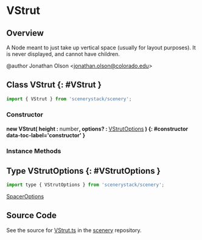 # VStrut

## Overview

A Node meant to just take up vertical space (usually for layout purposes).
It is never displayed, and cannot have children.

@author Jonathan Olson &lt;jonathan.olson@colorado.edu&gt;

## Class VStrut {: #VStrut }


```js
import { VStrut } from 'scenerystack/scenery';
```
### Constructor

#### new VStrut( height : <span style="font-weight: 400;"><span style="color: hsla(calc(var(--md-hue) + 180deg),80%,40%,1);">number</span></span>, options? : <span style="font-weight: 400;">[VStrutOptions](../scenery/VStrut.md#VStrutOptions)</span> ) {: #constructor data-toc-label='constructor' }

### Instance Methods





## Type VStrutOptions {: #VStrutOptions }


```js
import type { VStrutOptions } from 'scenerystack/scenery';
```


[SpacerOptions](../scenery/Spacer.md#SpacerOptions)



## Source Code

See the source for [VStrut.ts](https://github.com/phetsims/scenery/blob/main/js/nodes/VStrut.ts) in the [scenery](https://github.com/phetsims/scenery) repository.
